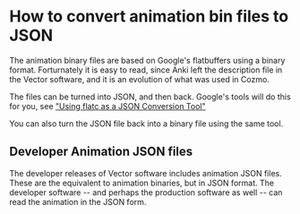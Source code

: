 # How to convert animation bin files to JSON


The animation binary files are based on Google's flatbuffers using a binary format.  Forturnately it is easy to read,
since Anki left the description file in the Vector software, and it is an evolution of what was used in Cozmo.  

The files can be turned into JSON, and then back.  Google's tools will do this for you, see 
["Using flatc as a JSON Conversion Tool"](https://google.github.io/flatbuffers/flatbuffers_guide_tutorial.html)

You can also turn the JSON file back into a binary file using the same tool.

## Developer Animation JSON files

The developer releases of Vector software includes animation JSON files.  These are the equivalent to animation binaries, but in JSON format.
The developer software -- and perhaps the production software as well -- can read the animation in the JSON form.


